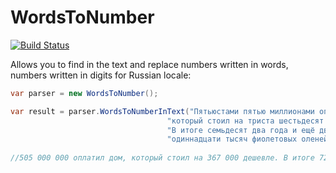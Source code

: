 # WordsToNumber

[![Build Status](https://travis-ci.com/RomanSoloweow/WordsToNumber.svg?branch=master)](https://travis-ci.com/RomanSoloweow/WordsToNumber)

Allows you to find in the text and replace numbers written in words, numbers written in digits for Russian locale:

```C#
var parser = new WordsToNumber();

var result = parser.WordsToNumberInText("Пятьюстами пятью миллионами оплатил дом, " +
                                   "который стоил на триста шестьдесят семь тысяч дешевле. " +
                                   "В итоге семьдесят два года и ещё двести пять лет мучений ста " +
                                   "одиннадцати тысяч фиолетовых оленей");
                                   
//505 000 000 оплатил дом, который стоил на 367 000 дешевле. В итоге 72 года и ещё 205 лет мучений 111 000 фиолетовых оленей     

```


